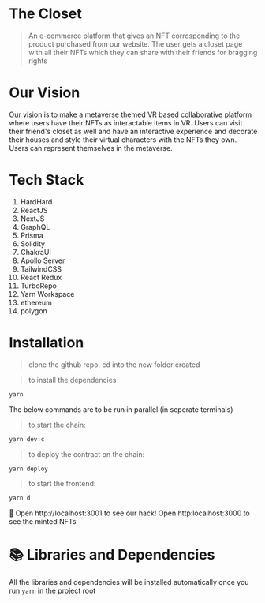 # The Closet

> An e-commerce platform that gives an NFT corrosponding to the product purchased from our website. The user gets a closet page with all their NFTs which they can share with their friends for bragging rights

# Our Vision

Our vision is to make a metaverse themed VR based collaborative platform where users have their NFTs as interactable items in VR. Users can visit their friend's closet as well and have an interactive experience and decorate their houses and style their virtual characters with the NFTs they own. Users can represent themselves in the metaverse.


# Tech Stack
1. HardHard
2. ReactJS
3. NextJS
4. GraphQL
5. Prisma
6. Solidity
7. ChakraUI
8. Apollo Server
9. TailwindCSS
10. React Redux
11. TurboRepo
12. Yarn Workspace
13. ethereum
14. polygon

# Installation

> clone the github repo, cd into the new folder created

> to install the dependencies
```bash
yarn
```
The below commands are to be run in parallel (in seperate terminals)

> to start the chain:

```bash
yarn dev:c
```

> to deploy the contract on the chain:

```bash
yarn deploy
```

> to start the frontend:

```bash
yarn d
```

📱 Open http://localhost:3001 to see our hack! Open http:localhost:3000 to see the minted NFTs

# 📚 Libraries and Dependencies

All the libraries and dependencies will be installed automatically once you run ```yarn``` in the project root
